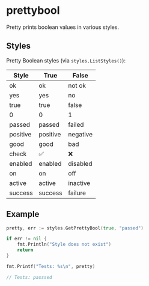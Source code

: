 # prettybool
Pretty prints boolean values in various styles.

## Styles
Pretty Boolean styles (via `styles.ListStyles()`):

| Style    | True     | False    |
| -------- | -------- | -------- |
| ok       | ok       | not ok   |
| yes      | yes      | no       |
| true     | true     | false    |
| 0        | 0        | 1        |
| passed   | passed   | failed   |
| positive | positive | negative |
| good     | good     | bad      |
| check    | ✅       | ❌       |
| enabled  | enabled  | disabled |
| on       | on       | off      |
| active   | active   | inactive |
| success  | success  | failure  |

## Example

```go
pretty, err := styles.GetPrettyBool(true, "passed")

if err != nil {
    fmt.Println("Style does not exist")
    return
}

fmt.Printf("Tests: %s\n", pretty)

// Tests: passsed
```
